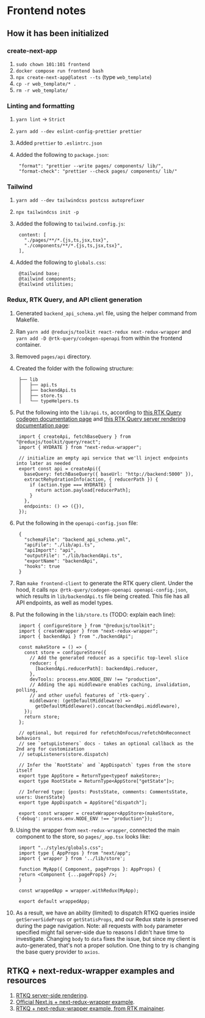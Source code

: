 # Frontend notes

## How it has been initialized

### create-next-app

1. `sudo chown 101:101 frontend`
2. `docker compose run frontend bash`
3. `npx create-next-app@latest --ts` (type `web_template`)
4. `cp -r web_template/* .`
5. `rm -r web_template/`

### Linting and formatting

1. `yarn lint` -> `Strict`
2. `yarn add --dev eslint-config-prettier prettier`
3. Added `prettier` to `.eslintrc.json`
4. Added the following to `package.json`:

        "format": "prettier --write pages/ components/ lib/",
        "format-check": "prettier --check pages/ components/ lib/"

### Tailwind

1. `yarn add --dev tailwindcss postcss autoprefixer`
2. `npx tailwindcss init -p`
3. Added the following to `tailwind.config.js`:

        content: [
          "./pages/**/*.{js,ts,jsx,tsx}",
          "./components/**/*.{js,ts,jsx,tsx}",
        ],

4. Added the following to `globals.css`:

        @tailwind base;
        @tailwind components;
        @tailwind utilities;

### Redux, RTK Query, and API client generation

1. Generated `backend_api_schema.yml` file, using the helper command from Makefile.
2. Ran `yarn add @reduxjs/toolkit react-redux next-redux-wrapper` and `yarn add -D @rtk-query/codegen-openapi` from within the frontend container.
3. Removed `pages/api` directory.
4. Created the folder with the following structure:

        ├── lib
        │   ├── api.ts
        │   ├── backendApi.ts
        │   ├── store.ts
        │   └── typeHelpers.ts

5. Put the following into the `lib/api.ts`, according to [this RTK Query codegen documentation page](https://redux-toolkit.js.org/rtk-query/usage/code-generation) and [this RTK Query server rendering documentation page](https://redux-toolkit.js.org/rtk-query/usage/server-side-rendering#server-side-rendering-with-nextjs):

        import { createApi, fetchBaseQuery } from "@reduxjs/toolkit/query/react";
        import { HYDRATE } from "next-redux-wrapper";

        // initialize an empty api service that we'll inject endpoints into later as needed
        export const api = createApi({
          baseQuery: fetchBaseQuery({ baseUrl: "http://backend:5000" }),
          extractRehydrationInfo(action, { reducerPath }) {
            if (action.type === HYDRATE) {
              return action.payload[reducerPath];
            }
          },
          endpoints: () => ({}),
        });

6. Put the following in the `openapi-config.json` file:

        {
          "schemaFile": "backend_api_schema.yml",
          "apiFile": "./lib/api.ts",
          "apiImport": "api",
          "outputFile": "./lib/backendApi.ts",
          "exportName": "backendApi",
          "hooks": true
        }

7. Ran `make frontend-client` to generate the RTK query client. Under the hood, it calls `npx @rtk-query/codegen-openapi openapi-config.json`, which results in `lib/backendApi.ts` file being created. This file has all API endpoints, as well as model types.
8. Put the following in the `lib/store.ts` (TODO: explain each line):

        import { configureStore } from "@reduxjs/toolkit";
        import { createWrapper } from "next-redux-wrapper";
        import { backendApi } from "./backendApi";

        const makeStore = () => {
          const store = configureStore({
            // Add the generated reducer as a specific top-level slice
            reducer: {
              [backendApi.reducerPath]: backendApi.reducer,
            },
            devTools: process.env.NODE_ENV !== "production",
            // Adding the api middleware enables caching, invalidation, polling,
            // and other useful features of `rtk-query`.
            middleware: (getDefaultMiddleware) =>
              getDefaultMiddleware().concat(backendApi.middleware),
          });
          return store;
        };

        // optional, but required for refetchOnFocus/refetchOnReconnect behaviors
        // see `setupListeners` docs - takes an optional callback as the 2nd arg for customization
        // setupListeners(store.dispatch)

        // Infer the `RootState` and `AppDispatch` types from the store itself
        export type AppStore = ReturnType<typeof makeStore>;
        export type RootState = ReturnType<AppStore["getState"]>;

        // Inferred type: {posts: PostsState, comments: CommentsState, users: UsersState}
        export type AppDispatch = AppStore["dispatch"];

        export const wrapper = createWrapper<AppStore>(makeStore, {'debug': process.env.NODE_ENV !== "production"});

9. Using the wrapper from `next-redux-wrapper`, connected the main component to the store, so `pages/_app.tsx` looks like:

        import "../styles/globals.css";
        import type { AppProps } from "next/app";
        import { wrapper } from '../lib/store';

        function MyApp({ Component, pageProps }: AppProps) {
        return <Component {...pageProps} />;
        }

        const wrappedApp = wrapper.withRedux(MyApp);

        export default wrappedApp;

10. As a result, we have an ability (limited) to dispatch RTKQ queries inside `getServerSideProps` or `getStatisProps`, and our Redux state is preserved during the page navigation. Note: all requests with `body` parameter specified might fail server-side due to reasons I didn't have time to investigate. Changing `body` to `data` fixes the issue, but since my client is auto-generated, that's not a proper solution. One thing to try is changing the base query provider to `axios`.

## RTKQ + next-redux-wrapper examples and resources

1. [RTKQ server-side rendering](https://redux-toolkit.js.org/rtk-query/usage/server-side-rendering#server-side-rendering-with-nextjs).
2. [Official Next.js + next-redux-wrapper example](https://github.com/vercel/next.js/tree/canary/examples/with-redux-wrapper).
3. [RTKQ + next-redux-wrapper example, from RTK mainainer](https://github.com/phryneas/ssr-experiments/tree/main/nextjs-blog).
